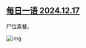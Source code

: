 <!--1734472547000-->
[每日一语 2024.12.17](https://chinadigitaltimes.net/chinese/714114.html)
------

<p>尸位素餐。</p><p><img decoding="async" src="https://chinadigitaltimes.net/chinese/files/2024/12/2024.12.17.png" alt="img"></p><div class="addtoany_share_save_container addtoany_content addtoany_content_bottom"><div class="a2a_kit a2a_kit_size_32 addtoany_list" data-a2a-url="https://chinadigitaltimes.net/chinese/714114.html" data-a2a-title="每日一语 2024.12.17"><a class="a2a_button_facebook" href="https://www.addtoany.com/add_to/facebook?linkurl=https%3A%2F%2Fchinadigitaltimes.net%2Fchinese%2F714114.html&amp;linkname=%E6%AF%8F%E6%97%A5%E4%B8%80%E8%AF%AD%202024.12.17" title="Facebook" rel="nofollow noopener" target="_blank"></a><a class="a2a_button_twitter" href="https://www.addtoany.com/add_to/twitter?linkurl=https%3A%2F%2Fchinadigitaltimes.net%2Fchinese%2F714114.html&amp;linkname=%E6%AF%8F%E6%97%A5%E4%B8%80%E8%AF%AD%202024.12.17" title="Twitter" rel="nofollow noopener" target="_blank"></a><a class="a2a_button_telegram" href="https://www.addtoany.com/add_to/telegram?linkurl=https%3A%2F%2Fchinadigitaltimes.net%2Fchinese%2F714114.html&amp;linkname=%E6%AF%8F%E6%97%A5%E4%B8%80%E8%AF%AD%202024.12.17" title="Telegram" rel="nofollow noopener" target="_blank"></a><a class="a2a_button_reddit" href="https://www.addtoany.com/add_to/reddit?linkurl=https%3A%2F%2Fchinadigitaltimes.net%2Fchinese%2F714114.html&amp;linkname=%E6%AF%8F%E6%97%A5%E4%B8%80%E8%AF%AD%202024.12.17" title="Reddit" rel="nofollow noopener" target="_blank"></a><a class="a2a_button_whatsapp" href="https://www.addtoany.com/add_to/whatsapp?linkurl=https%3A%2F%2Fchinadigitaltimes.net%2Fchinese%2F714114.html&amp;linkname=%E6%AF%8F%E6%97%A5%E4%B8%80%E8%AF%AD%202024.12.17" title="WhatsApp" rel="nofollow noopener" target="_blank"></a><a class="a2a_button_email" href="https://www.addtoany.com/add_to/email?linkurl=https%3A%2F%2Fchinadigitaltimes.net%2Fchinese%2F714114.html&amp;linkname=%E6%AF%8F%E6%97%A5%E4%B8%80%E8%AF%AD%202024.12.17" title="Email" rel="nofollow noopener" target="_blank"></a><a class="a2a_button_copy_link" href="https://www.addtoany.com/add_to/copy_link?linkurl=https%3A%2F%2Fchinadigitaltimes.net%2Fchinese%2F714114.html&amp;linkname=%E6%AF%8F%E6%97%A5%E4%B8%80%E8%AF%AD%202024.12.17" title="Copy Link" rel="nofollow noopener" target="_blank"></a><a class="a2a_dd addtoany_share_save addtoany_share" href="https://www.addtoany.com/share"></a></div></div>
